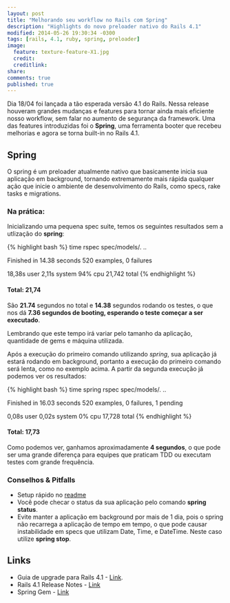 ```yaml
---
layout: post
title: "Melhorando seu workflow no Rails com Spring"
description: "Highlights do novo preloader nativo do Rails 4.1"
modified: 2014-05-26 19:30:34 -0300
tags: [rails, 4.1, ruby, spring, preloader]
image:
  feature: texture-feature-X1.jpg
  credit:
  creditlink:
share:
comments: true
published: true
---
```


Dia 18/04 foi lançada a tão esperada versão 4.1 do Rails. Nessa release
houveram grandes mudanças e features para tornar ainda mais eficiente
nosso workflow, sem falar no aumento de segurança da framework. Uma das features
introduzidas foi o **Spring**, uma ferramenta booter que recebeu melhorias e
agora se torna built-in no Rails 4.1.

## Spring

O spring é um preloader atualmente nativo que basicamente inicia sua aplicação
em background, tornando extremamente mais rápida qualquer ação que inicie o
ambiente de desenvolvimento do Rails, como specs, rake tasks e migrations.

### Na prática:

Inicializando uma pequena spec suite, temos os seguintes resultados sem a utlização do **spring**:

{% highlight bash %}
  time rspec spec/models/.
  ..

  Finished in 14.38 seconds
  520 examples, 0 failures

  18,38s user 2,11s system 94% cpu 21,742 total
{% endhighlight %}

#### Total: 21,74

São **21.74** segundos no total e **14.38** segundos rodando os testes,
o que nos dá **7.36 segundos de booting, esperando o teste começar a ser executado**.

Lembrando que este tempo irá variar pelo tamanho da aplicação, quantidade de
gems e máquina utilizada.

Após a execução do primeiro comando utilizando *spring*, sua aplicação já estará
rodando em background, portanto a execução do primeiro comando será lenta,
como no exemplo acima. A partir da segunda execução já podemos ver os resultados:

{% highlight bash %}
  time spring rspec spec/models/.
  ..

  Finished in 16.03 seconds
  520 examples, 0 failures, 1 pending

  0,08s user 0,02s system 0% cpu 17,728 total
{% endhighlight %}

#### Total: 17,73

Como podemos ver, ganhamos aproximadamente **4 segundos**, o que pode ser uma
grande diferença para equipes que praticam TDD ou executam testes com grande frequência.


### Conselhos & Pitfalls

- Setup rápido no [readme](https://github.com/rails/spring/blob/master/README.md)
- Você pode checar o status da sua aplicação pelo comando **spring status**.
- Evite manter a aplicação em background por mais de 1 dia, pois o spring
não recarrega a aplicação de tempo em tempo, o que pode causar instabilidade em
specs que utilizam Date, Time, e DateTime. Neste caso utilize **spring stop**.


## Links

- Guia de upgrade para Rails 4.1 - [Link](http://edgeguides.rubyonrails.org/upgrading_ruby_on_rails.html#upgrading-from-rails-4-0-to-rails-4-1).
- Rails 4.1 Release Notes - [Link](http://edgeguides.rubyonrails.org/4_1_release_notes.html)
- Spring Gem - [Link](https://github.com/rails/spring/)



